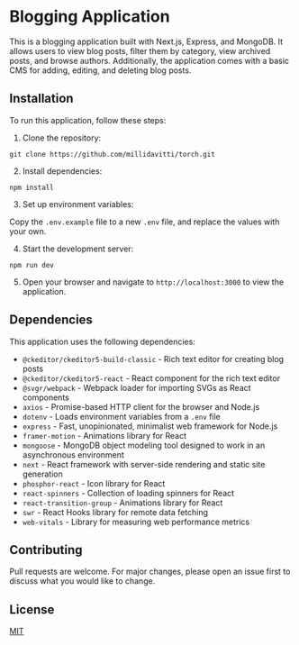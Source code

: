 # Blogging Application

This is a blogging application built with Next.js, Express, and MongoDB. It allows users to view blog posts, filter them by category, view archived posts, and browse authors. Additionally, the application comes with a basic CMS for adding, editing, and deleting blog posts.

## Installation

To run this application, follow these steps:

1.  Clone the repository:

`git clone https://github.com/millidavitti/torch.git`

2.  Install dependencies:

`npm install`

3.  Set up environment variables:

Copy the `.env.example` file to a new `.env` file, and replace the values with your own.

4.  Start the development server:

`npm run dev`

5.  Open your browser and navigate to `http://localhost:3000` to view the application.

## Dependencies

This application uses the following dependencies:

- `@ckeditor/ckeditor5-build-classic` - Rich text editor for creating blog posts
- `@ckeditor/ckeditor5-react` - React component for the rich text editor
- `@svgr/webpack` - Webpack loader for importing SVGs as React components
- `axios` - Promise-based HTTP client for the browser and Node.js
- `dotenv` - Loads environment variables from a `.env` file
- `express` - Fast, unopinionated, minimalist web framework for Node.js
- `framer-motion` - Animations library for React
- `mongoose` - MongoDB object modeling tool designed to work in an asynchronous environment
- `next` - React framework with server-side rendering and static site generation
- `phosphor-react` - Icon library for React
- `react-spinners` - Collection of loading spinners for React
- `react-transition-group` - Animations library for React
- `swr` - React Hooks library for remote data fetching
- `web-vitals` - Library for measuring web performance metrics

## Contributing

Pull requests are welcome. For major changes, please open an issue first to discuss what you would like to change.

## License

[MIT](https://choosealicense.com/licenses/mit/)
